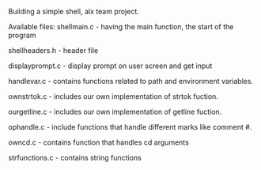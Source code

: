 Building a simple shell, alx team project.

Available files:
shellmain.c - having the main function,
the start of the program

shellheaders.h - header file

displayprompt.c - display prompt on user screen
and get input

handlevar.c - contains functions related to path
and environment variables.

ownstrtok.c - includes our own implementation of strtok
fuction.

ourgetline.c - includes our own implementation of getline
fuction.

ophandle.c - include functions that handle different marks
like comment #.

owncd.c - contains function that handles cd arguments

strfunctions.c - contains string functions

